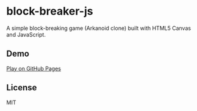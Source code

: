 # block-breaker-js

A simple block-breaking game (Arkanoid clone) built with HTML5 Canvas and JavaScript.

## Demo

[Play on GitHub Pages](https://takaharu-kobayashi.github.io/block-breaker-js)

## License

MIT

